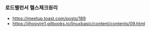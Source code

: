 ### 로드밸런서 헬스체크원리
- <https://meetup.toast.com/posts/189>
- <https://jihooyim1.gitbooks.io/linuxbasic/content/contents/09.html>
